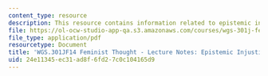 ```yaml
---
content_type: resource
description: This resource contains information related to epistemic injustice.
file: https://ol-ocw-studio-app-qa.s3.amazonaws.com/courses/wgs-301j-feminist-thought-fall-2014/24e11345ec31ad8f6fd27c0c104165d9_MITWGS_301JF14_Sess26.pdf
file_type: application/pdf
resourcetype: Document
title: 'WGS.301JF14 Feminist Thought - Lecture Notes: Epistemic Injustice'
uid: 24e11345-ec31-ad8f-6fd2-7c0c104165d9
---
```

